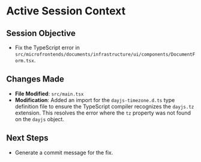 # Active Session Context

## Session Objective
- Fix the TypeScript error in `src/microfrontends/documents/infrastructure/ui/components/DocumentForm.tsx`.

## Changes Made
- **File Modified**: `src/main.tsx`
- **Modification**: Added an import for the `dayjs-timezone.d.ts` type definition file to ensure the TypeScript compiler recognizes the `dayjs.tz` extension. This resolves the error where the `tz` property was not found on the `dayjs` object.

## Next Steps
- Generate a commit message for the fix.
